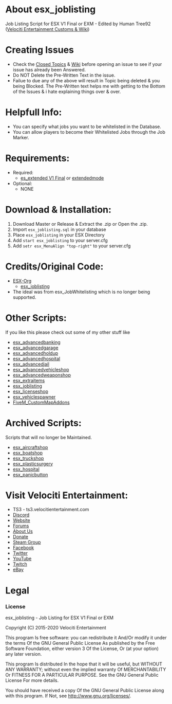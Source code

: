 # About esx_joblisting
Job Listing Script for ESX V1 Final or EXM - Edited by Human Tree92 ([Velociti Entertainment Customs & Wiki](http://www.velocitientertainment.com/customs/))

# Creating Issues
* Check the [Closed Topics](https://github.com/HumanTree92/esx_joblisting/issues?q=is%3Aissue+is%3Aclosed) & [Wiki](http://www.velocitientertainment.com/customs/) before opening an issue to see if your issue has already been Answered.
* Do NOT Delete the Pre-Written Text in the issue.
* Failue to due any of the above will result in Topic being deleted & you being Blocked. The Pre-Written text helps me with getting to the Bottom of the Issues & i hate explaining things over & over.

# Helpfull Info:
* You can specify what jobs you want to be whitelisted in the Database.
* You can allow players to become their Whitelisted Jobs through the Job Marker.

# Requirements:
* Required:
  * [es_extended V1 Final](https://github.com/esx-framework/es_extended/tree/v1-final) or [extendedmode](https://github.com/extendedmode/extendedmode)
* Optional:
  * NONE

# Download & Installation:
1) Download Master or Release & Extract the .zip or Open the .zip.
2) Import `esx_joblisting.sql` in your database
3) Place `esx_joblisting` in your ESX Directory
4) Add `start esx_joblisting` to your server.cfg
5) Add `setr esx_MenuAlign "top-right"` to your server.cfg

# Credits/Original Code:
* [ESX-Org](https://github.com/ESX-Org)
  * [esx_joblisting](https://github.com/StockholmCityRP/esx_extraitems)
* The ideal was from esx_JobWhitelisting which is no longer being supported.

# Other Scripts:
If you like this please check out some of my other stuff like
* [esx_advancedbanking](https://github.com/HumanTree92/esx_advancedbanking)
* [esx_advancedgarage](https://github.com/HumanTree92/esx_advancedgarage)
* [esx_advancedholdup](https://github.com/HumanTree92/esx_advancedholdup)
* [esx_advancedhospital](https://github.com/HumanTree92/esx_advancedhospital)
* [esx_advancedjail](https://github.com/HumanTree92/esx_advancedjail)
* [esx_advancedvehicleshop](https://github.com/HumanTree92/esx_advancedvehicleshop)
* [esx_advancedweaponshop](https://github.com/HumanTree92/esx_advancedweaponshop)
* [esx_extraitems](https://github.com/HumanTree92/esx_extraitems)
* [esx_joblisting](https://github.com/HumanTree92/esx_joblisting)
* [esx_licenseshop](https://github.com/HumanTree92/esx_licenseshop)
* [esx_vehiclespawner](https://github.com/HumanTree92/esx_vehiclespawner)
* [FiveM_CustomMapAddons](https://github.com/HumanTree92/FiveM_CustomMapAddons)

# Archived Scripts:
Scripts that will no longer be Maintained.
* [esx_aircraftshop](https://github.com/HumanTree92/esx_aircraftshop)
* [esx_boatshop](https://github.com/HumanTree92/esx_boatshop)
* [esx_truckshop](https://github.com/HumanTree92/esx_truckshop)
* [esx_plasticsurgery](https://github.com/HumanTree92/esx_plasticsurgery)
* [esx_hospital](https://github.com/HumanTree92/esx_hospital)
* [esx_panicbutton](https://github.com/HumanTree92/esx_panicbutton)

# Visit Velociti Entertainment:
* TS3 - ts3.velocitientertainment.com
* [Discord](http://discord.velocitientertainment.com)
* [Website](http://velocitientertainment.com/)
* [Forums](http://velocitientertainment.com/forum)
* [About Us](http://velocitientertainment.com/pc-gaming/)
* [Donate](http://velocitientertainment.com/donations/)
* [Steam Group](http://steamcommunity.com/groups/velocitientertainment)
* [Facebook](http://facebook.com/VelocitiEntertainment)
* [Twitter](http://twitter.com/VelocitiEnt)
* [YouTube](http://youtube.com/user/HumanTree92)
* [Twitch](http://twitch.tv/humantree92)
* [eBay](http://ebay.com/usr/humantree92)

# Legal
### License
esx_joblisting - Job Listing for ESX V1 Final or EXM

Copyright (C) 2015-2020 Velociti Entertainment

This program Is free software: you can redistribute it And/Or modify it under the terms Of the GNU General Public License As published by the Free Software Foundation, either version 3 Of the License, Or (at your option) any later version.

This program Is distributed In the hope that it will be useful, but WITHOUT ANY WARRANTY; without even the implied warranty Of MERCHANTABILITY Or FITNESS FOR A PARTICULAR PURPOSE. See the GNU General Public License For more details.

You should have received a copy Of the GNU General Public License along with this program. If Not, see http://www.gnu.org/licenses/.
